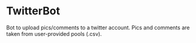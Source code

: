 # TwitterBot
Bot to upload pics/comments to a twitter account. Pics and comments are taken from user-provided pools (.csv).
